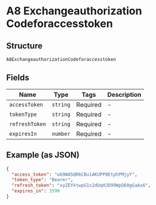 
# A8 Exchangeauthorization Codeforaccesstoken

## Structure

`A8ExchangeauthorizationCodeforaccesstoken`

## Fields

| Name | Type | Tags | Description |
|  --- | --- | --- | --- |
| `accessToken` | `string` | Required | - |
| `tokenType` | `string` | Required | - |
| `refreshToken` | `string` | Required | - |
| `expiresIn` | `number` | Required | - |

## Example (as JSON)

```json
{
  "access_token": "o69WA5QR6CBu1AKUPP0EtphPMjyY",
  "token_type": "Bearer",
  "refresh_token": "xyZEYktwpG1s2dUqHJD99WpQ60gGaAx6",
  "expires_in": 3599
}
```

